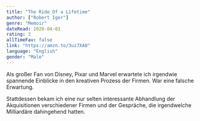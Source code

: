 ```yaml
---
title: "The Ride Of a Lifetime"
author: ["Robert Iger"]
genre: "Memoir"
dateRead: 2020-04-01
rating: 3
allTimeFav: false
link: "https://amzn.to/3uz7XA0"
language: "English"
gender: "Male"
---
```


Als großer Fan von Disney, Pixar und Marvel erwartete ich irgendwie spannende Einblicke in den kreativen Prozess der Firmen. War eine falsche Erwartung.

Stattdessen bekam ich eine nur selten interessante Abhandlung der Akquisitionen verschiedener Firmen und der Gespräche, die irgendwelche Milliardäre dahingehend hatten.
